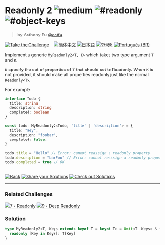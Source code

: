 <!--info-header-start--><h1>Readonly 2 <img src="https://img.shields.io/badge/-medium-d9901a" alt="medium"/> <img src="https://img.shields.io/badge/-%23readonly-999" alt="#readonly"/> <img src="https://img.shields.io/badge/-%23object--keys-999" alt="#object-keys"/></h1><blockquote><p>by Anthony Fu <a href="https://github.com/antfu" target="_blank">@antfu</a></p></blockquote><p><a href="https://tsch.js.org/8/play" target="_blank"><img src="https://img.shields.io/badge/-Take%20the%20Challenge-3178c6?logo=typescript&logoColor=white" alt="Take the Challenge"/></a> &nbsp;&nbsp;&nbsp;<a href="./README.zh-CN.md" target="_blank"><img src="https://img.shields.io/badge/-%E7%AE%80%E4%BD%93%E4%B8%AD%E6%96%87-gray" alt="简体中文"/></a>  <a href="./README.ja.md" target="_blank"><img src="https://img.shields.io/badge/-%E6%97%A5%E6%9C%AC%E8%AA%9E-gray" alt="日本語"/></a>  <a href="./README.ko.md" target="_blank"><img src="https://img.shields.io/badge/-%ED%95%9C%EA%B5%AD%EC%96%B4-gray" alt="한국어"/></a>  <a href="./README.pt-BR.md" target="_blank"><img src="https://img.shields.io/badge/-Portugu%C3%AAs%20(BR)-gray" alt="Português (BR)"/></a> </p><!--info-header-end-->

Implement a generic `MyReadonly2<T, K>` which takes two type argument `T` and `K`.

`K` specify the set of properties of `T` that should set to Readonly. When `K` is not provided, it should make all properties readonly just like the normal `Readonly<T>`.

For example

```ts
interface Todo {
  title: string
  description: string
  completed: boolean
}

const todo: MyReadonly2<Todo, 'title' | 'description'> = {
  title: "Hey",
  description: "foobar",
  completed: false,
}

todo.title = "Hello" // Error: cannot reassign a readonly property
todo.description = "barFoo" // Error: cannot reassign a readonly property
todo.completed = true // OK
```

<!--info-footer-start--><br><a href="../../README.md" target="_blank"><img src="https://img.shields.io/badge/-Back-grey" alt="Back"/></a> <a href="https://tsch.js.org/8/answer" target="_blank"><img src="https://img.shields.io/badge/-Share%20your%20Solutions-teal" alt="Share your Solutions"/></a> <a href="https://tsch.js.org/8/solutions" target="_blank"><img src="https://img.shields.io/badge/-Check%20out%20Solutions-de5a77?logo=awesome-lists&logoColor=white" alt="Check out Solutions"/></a> <hr><h3>Related Challenges</h3><a href="https://github.com/type-challenges/type-challenges/blob/main/questions/00007-easy-readonly/README.md" target="_blank"><img src="https://img.shields.io/badge/-7%E3%83%BBReadonly-7aad0c" alt="7・Readonly"/></a>  <a href="https://github.com/type-challenges/type-challenges/blob/main/questions/00009-medium-deep-readonly/README.md" target="_blank"><img src="https://img.shields.io/badge/-9%E3%83%BBDeep%20Readonly-d9901a" alt="9・Deep Readonly"/></a> <!--info-footer-end-->
 
 
### Solution
 
 
```ts
type MyReadonly2<T, Keys extends keyof T = keyof T> = Omit<T, Keys> & {
  readonly [Key in Keys]: T[Key]
}
```
